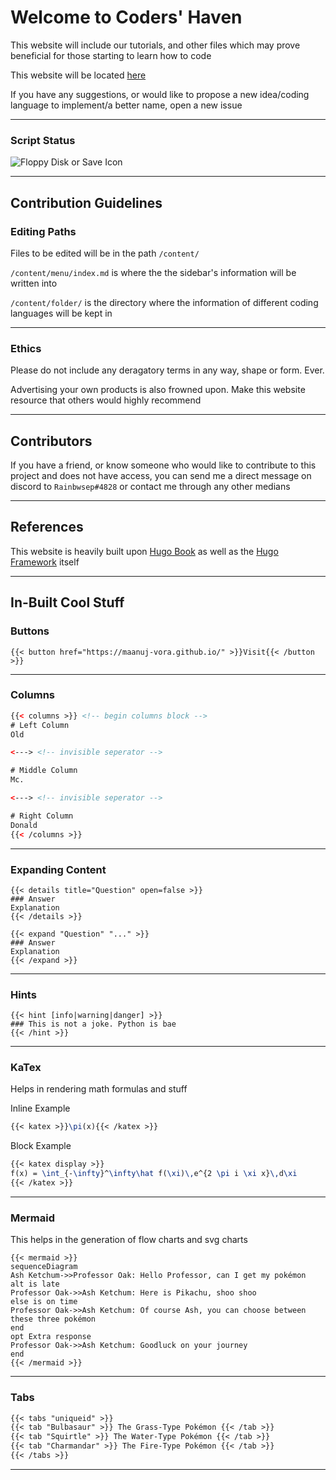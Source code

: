 # Welcome to Coders' Haven

This website will include our tutorials, and other files which may prove beneficial for those starting to learn how to code

This website will be located [here](https://maanuj-vora.github.io/Coders-Haven/)

If you have any suggestions, or would like to propose a new idea/coding language to implement/a better name, open a new issue

---

### Script Status

![Floppy Disk or Save Icon](https://github.com/Maanuj-Vora/Coders-Haven/workflows/Floppy%20Disk%20or%20Save%20Icon/badge.svg)

---

## Contribution Guidelines

### Editing Paths

Files to be edited will be in the path `/content/`

`/content/menu/index.md` is where the the sidebar's information will be written into

`/content/folder/` is the directory where the information of different coding languages will be kept in

---

### Ethics

Please do not include any deragatory terms in any way, shape or form. Ever.

Advertising your own products is also frowned upon. Make this website resource that others would highly recommend

---

## Contributors

If you have a friend, or know someone who would like to contribute to this project and does not have access, you can send me a direct message on discord to `Rainbwsep#4828` or contact me through any other medians

---

## References

This website is heavily built upon [Hugo Book](https://themes.gohugo.io/hugo-book/) as well as the [Hugo Framework](https://gohugo.io/) itself

---

## In-Built Cool Stuff

### Buttons

```tpl
{{< button href="https://maanuj-vora.github.io/" >}}Visit{{< /button >}}
```

---

### Columns

```html
{{< columns >}} <!-- begin columns block -->
# Left Column
Old

<---> <!-- invisible seperator -->

# Middle Column
Mc.

<---> <!-- invisible seperator -->

# Right Column
Donald
{{< /columns >}}
```

---

### Expanding Content

```tpl
{{< details title="Question" open=false >}}
### Answer
Explanation
{{< /details >}}
```
```tpl
{{< expand "Question" "..." >}}
### Answer
Explanation
{{< /expand >}}
```

---

### Hints

```tpl
{{< hint [info|warning|danger] >}}
### This is not a joke. Python is bae
{{< /hint >}}
```

---

### KaTex

Helps in rendering math formulas and stuff

Inline Example
```latex
{{< katex >}}\pi(x){{< /katex >}}
```

Block Example
```latex
{{< katex display >}}
f(x) = \int_{-\infty}^\infty\hat f(\xi)\,e^{2 \pi i \xi x}\,d\xi
{{< /katex >}}
```

---

### Mermaid

This helps in the generation of flow charts and svg charts

```tpl
{{< mermaid >}}
sequenceDiagram
Ash Ketchum->>Professor Oak: Hello Professor, can I get my pokémon
alt is late
Professor Oak->>Ash Ketchum: Here is Pikachu, shoo shoo
else is on time
Professor Oak->>Ash Ketchum: Of course Ash, you can choose between these three pokémon
end
opt Extra response
Professor Oak->>Ash Ketchum: Goodluck on your journey
end
{{< /mermaid >}}
```

---

### Tabs
```markdown
{{< tabs "uniqueid" >}}
{{< tab "Bulbasaur" >}} The Grass-Type Pokémon {{< /tab >}}
{{< tab "Squirtle" >}} The Water-Type Pokémon {{< /tab >}}
{{< tab "Charmandar" >}} The Fire-Type Pokémon {{< /tab >}}
{{< /tabs >}}
```

---
